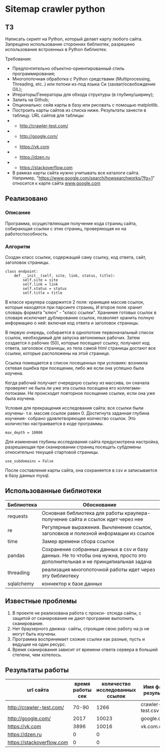 # Sitemap crawler python

## ТЗ

Написать скрипт на Python, который делает карту любого сайта. Запрещено использование сторонних библиотек, разрешено использование встроенных в Python библиотек.

Требования:
 - Предпочтительно объектно-ориентированный стиль программирования;
 - Многопоточная обработка с Python средствами (Multiprocessing, Threading, etc..) или потоки из-под языка Си (захват/освобождение GIL);
 - Итераторы/Генераторы для обхода структуры (в глубину/ширину);
 - Залить на Github;
 - Опционально: сейв карты в базу или рисовать с помощью matplotlib.
 - Построить карты сайтов из списка ниже. Результаты занести в таблицу. URL сайтов для таблицы:
 - - http://crawler-test.com/ 
 - - http://google.com/ 
 - - https://vk.com 
 - - https://dzen.ru 
 - - https://stackoverflow.com
 - В рамках карты сайта нужно учитывать все каталоги сайта. Например, "https://www.google.com/search/howsearchworks/?fg=1" относится к карте сайта www.google.com

## Реализовано

### Описание
Программа, осуществляющая получение кода страниц сайта, собирающая ссылки с этих страниц, проверяющая их на работоспособность. 

### Алгоритм

Создан класс ссылки, содержащий саму ссылку, код ответа, сайт, заголовок страницы. 

```
class endpoint:
    def __init__(self, site, link, status, title):
        self.site = site
        self.link = link
        self.status = status
        self.title = title
```

В классе краулера содержится 2 поля: хранящее массив ссылок, которые находятся при парсинге страниц. И второе поле хранит словарь формата "ключ" - "класс ссылки". Храниние готовых ссылок в словаре исключает дублирование ссылок, позволяет хранить полную информацию о ней: включая код ответа и заголовок страницы. 

В первую очередь, собирается в однопотоке первоначальный список ссылок, необходимый для запуска автономных рабочих. Затем создается n рабочих (50), которые посещают ссылку, получают код ответа, заголовок страницы, из тела самой html страницы достают все ссылки, которые расположены на этой странице. 

Ссылка помещается в список посещенных при условиях: возникла сетевая ошибка при посещении, либо же если она успешно была изучена. 

Когда рабочий получает очередную ссылку из массива, он сначала проверяет не была ли уже эта ссылка посещена его коллегами-потоками. Не происходит повторное посещение ссылки, если она уже была изучена. 

Условия для прекращения исследования сайта: все ссылки были изучены- т.е. массив ссылок равен 0. Достигнута заданная глубина изучения- собрано удовлетворяющее колчество ссылок. Это количество настраивается в коде программы. 

```
max_depth = 10000
```

Для изменения глубины исследования сайта предусмотрена настройка, разрешающая при сканировании страниц посещать субдомены относительно текущей стартовой страницы. 

```
use_subdomains = False
```

После составления карты сайта, она сохраняется в csv и записывается в базу данных mysql. 

## Использованные библиотеки

| Библиотека    | Обоснование    |
| ----------- | ----------- |
| requests | Основная библиотека для работы краулера- получение сайта и ссылок идет через нее |
| re | Регулярные выражения. Вычленение ссылок, заголовков и полезной информации из ссылок |
| time | Замер времени сбора ссылок |
| pandas | Сохранение собранных данных в csv и базу данных. Не то чтобы она нужна, просто это дополнительная и не принципиальная задача |
| threading | реализация многопоточной работы идет через эту библиотеку |
| sqlalchemy | коннектор к базе данных |

## Известные проблемы

 1. В проекте не реализована работа с прокси- отсюда сайты, с защитой от сканирования не дают программе выполнить сканирование. 
 2. Нет браузерного движка- сайты, строящие свою работу на js не могут быть изучены. 
 3. Программа воспринимает схожие ссылки как разные, пусть и ведущие на один ресурс. 
 4. Время сканирования зависит от времени ответа сервера в большей степени, чем хотелось. 
 

## Результаты работы 




| url сайта    | время работы сек    | количество исследованных ссылок | Имя файла с результатом |
| ----------- | ----------- | ----------- | ----------- |
| http://crawler-test.com/  | 70-90 | 1266 | crawler-test.csv |
| http://google.com/ | 2017 | 10023 | google.com.csv |
| https://vk.com | 3896 | 10016 | vk.com.csv |
| https://dzen.ru | 0 | 0 | |
| https://stackoverflow.com | 0 | 0 | |



